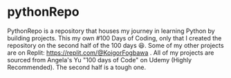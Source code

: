 # pythonRepo
PythonRepo is a repository that houses my journey in learning
Python by building projects. This my own #100 Days of Coding, 
only that I created the repository on the second half of the 
100 days 😆. Some of my other projects are on Replit: https://replit.com/@KoigorFogbawa 
. All of my projects are sourced from Angela's Yu "100 days of Code" on Udemy (Highly Recommended). 
The second half is a tough one.
